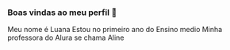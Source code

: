 ### Boas vindas ao meu perfil 💜
Meu nome é Luana
Estou no primeiro ano do Ensino medio
Minha professora do Alura se chama Aline
